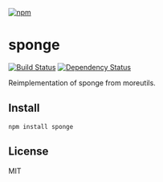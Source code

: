 [![npm](https://nodei.co/npm/sponge.png)](https://nodei.co/npm/sponge/)

# sponge

[![Build Status][travis-badge]][travis] [![Dependency Status][david-badge]][david]

Reimplementation of sponge from moreutils.

[travis]: https://travis-ci.org/eush77/node-sponge
[travis-badge]: https://travis-ci.org/eush77/node-sponge.svg
[david]: https://david-dm.org/eush77/node-sponge
[david-badge]: https://david-dm.org/eush77/node-sponge.png

## Install

```
npm install sponge
```

## License

MIT
